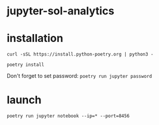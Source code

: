 # jupyter-sol-analytics

# installation

`curl -sSL https://install.python-poetry.org | python3 -`

`poetry install`

Don't forget to set password:
`poetry run jupyter password`

# launch

`poetry run jupyter notebook --ip=* --port=8456`

